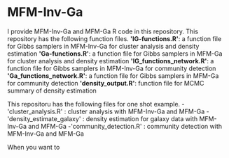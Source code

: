 # MFM-Inv-Ga
I provide MFM-Inv-Ga and MFM-Ga R code in this repository. This repository has the following function files.    **'IG-functions.R'**: a function file for Gibbs samplers in MFM-Inv-Ga for cluster analysis and density estimation
  **'Ga-functions.R'**: a function file for Gibbs samplers in MFM-Ga for cluster analysis and density estimation
  **'IG_functions_network.R'**: a function file for Gibbs samplers in MFM-Inv-Ga for community detection
  **'Ga_functions_network.R'**: a function file for Gibbs samplers in MFM-Ga for community detection
  **'density_output.R'**: function file for MCMC summary of density estimation 

This repositoru has the following files for one shot example.
  -'cluster_analysis.R' : cluster analysis with MFM-Inv-Ga and MFM-Ga
  -'density_estimate_galaxy' : density estimation for galaxy data with MFM-Inv-Ga and MFM-Ga
  -'community_detection.R' : community detection with MFM-Inv-Ga and MFM-Ga

When you want to 
